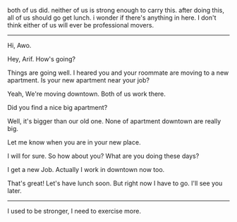 both of us did.
neither of us is strong enough to carry this.
after doing this, all of us should go get lunch.
i wonder if there's anything in here.
I don't think either of us will ever be professional movers.

------

Hi, Awo.

Hey, Arif. How's going?

Things are going well. I heared you and your roommate are moving to a new apartment.  Is your new apartment near your job?

Yeah, We're moving downtown. Both of us work there.

Did you find a nice big apartment?

Well, it's bigger than our old one. None of apartment downtown are really big.

Let me know when you are in your new place.

I will for sure. So how about you? What are you doing these days?

I get a new Job. Actually I work in downtown now too.

That's great! Let's have lunch soon. But right now I have to go. I'll see you later.




-------
I used to be stronger, I need to exercise more.















